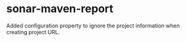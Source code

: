 sonar-maven-report
==================
Added configuration property to ignore the project information when creating project URL.
